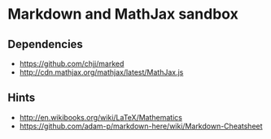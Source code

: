 # Markdown and MathJax sandbox

## Dependencies

- https://github.com/chjj/marked
- http://cdn.mathjax.org/mathjax/latest/MathJax.js


## Hints

- http://en.wikibooks.org/wiki/LaTeX/Mathematics
- https://github.com/adam-p/markdown-here/wiki/Markdown-Cheatsheet
